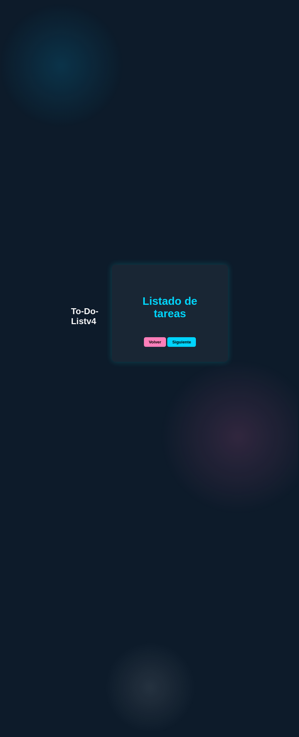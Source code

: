 # To-Do-Listv4
<html lang="es">
<head>
  <meta charset="UTF-8">
  <title>Tareas</title>

  <!-- Fuente decorativa y moderna -->
  <link href="https://fonts.googleapis.com/css2?family=Rajdhani:wght@400;700&display=swap" rel="stylesheet">

  <style>
    * {
      box-sizing: border-box;
    }

    html, body {
      margin: 0;
      padding: 0;
      height: 100%;
      font-family: 'Rajdhani', sans-serif;
      background-color: #0d1b2a;
      color: #ffffff;
      display: flex;
      justify-content: center;
      align-items: center;
    }

    body::before {
      content: "";
      position: fixed;
      top: 0; left: 0;
      width: 100vw;
      height: 100vh;
      background:
        radial-gradient(circle at 20% 30%, rgba(0, 191, 255, 0.15), transparent 200px),
        radial-gradient(circle at 80% 60%, rgba(255, 105, 180, 0.15), transparent 250px),
        radial-gradient(circle at 50% 80%, rgba(255, 255, 255, 0.1), transparent 150px);
      animation: bgFloat 20s infinite linear;
      z-index: 0;
      pointer-events: none;
    }

    @keyframes bgFloat {
      0% { background-position: 0 0, 0 0, 0 0; }
      100% { background-position: 1000px 1000px, -800px -800px, 500px 500px; }
    }

    .container {
      background: rgba(255, 255, 255, 0.05);
      padding: 3rem;
      border-radius: 12px;
      box-shadow: 0 0 20px rgba(0, 255, 255, 0.2);
      text-align: center;
      width: 90%;
      max-width: 600px;
      z-index: 1;
      position: relative;
    }

    h2 {
      font-size: 2.2rem;
      color: #00d4ff;
      margin-bottom: 1.5rem;
    }

    ul {
      list-style: none;
      padding: 0;
      text-align: left;
    }

    li {
      background-color: rgba(255, 255, 255, 0.08);
      padding: 1rem;
      margin-bottom: 0.8rem;
      border-left: 5px solid #00d4ff;
      border-radius: 6px;
      display: flex;
      justify-content: space-between;
      align-items: center;
    }

    li:first-child {
      border-left-color: #ff5050;
    }

    li span {
      flex: 1;
      margin-right: 1rem;
    }

    button {
      background-color: #00d4ff;
      border: none;
      color: #000;
      padding: 0.5rem 1rem;
      border-radius: 6px;
      font-weight: bold;
      cursor: pointer;
      transition: background-color 0.3s ease;
    }

    button:hover {
      background-color: #00a8cc;
    }

    .volver {
      margin-top: 2rem;
      background-color: #ff7eb9;
    }

    .volver:hover {
      background-color: #ff4da6;
    }
  </style>
</head>
<body>

  <div class="container">
    <h2>Listado de tareas</h2>
    <ul id="lista"></ul>
    <button class="volver">Volver</button> 
  <button>Siguiente</button>
  </div>

  <script>
    const lista = document.getElementById("lista");
    const tareas = JSON.parse(localStorage.getItem("tareas") || "[]");

    // Ordenar por fecha más próxima
    tareas.sort((a, b) => new Date(a.fecha) - new Date(b.fecha));

    tareas.forEach((t, i) => {
  const li = document.createElement("li");
  const prioridad = i === 0 ? "🔴" : "⏳";
  li.textContent = `${prioridad} [${t.materia}] - ${t.tarea} (${t.fecha})`;

  const btn = document.createElement("button");
  btn.textContent = t.entregada ? "✅" : "Entregada";
  
  btn.onclick = () => {
    tareas[i].entregada = true;
    localStorage.setItem("tareas", JSON.stringify(tareas));
    btn.textContent = "✅"; // Aquí está el cambio clave
  };

  li.appendChild(btn);
  lista.appendChild(li);
});
  </script>

</body>
</html>
